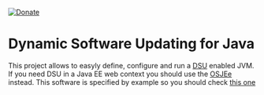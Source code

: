 [![Donate](https://img.shields.io/badge/Donate-PayPal-green.svg)](https://www.paypal.com/donate/?business=7JXD6EDFHXF5C&no_recurring=0&item_name=To+allow+the+development%2C+maintenance+and+evolution+of+a+kind+of+software+that+can+only+exist+in+this+way&currency_code=USD)
# Dynamic Software Updating for Java
This project allows to easyly define, configure and run a [DSU](https://en.wikipedia.org/wiki/Dynamic_software_updating) enabled JVM. If you need DSU in a Java EE web context you should use the [OSJEe](https://github.com/softalks/osjee) instead. This software is specified by example so you should check [this one](https://github.com/softalks/osjee.example)
